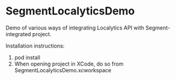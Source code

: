 # SegmentLocalyticsDemo
Demo of various ways of integrating Localytics API with Segment-integrated project.

Installation instructions:
1. pod install
2. When opening project in XCode, do so from SegmentLocalyticsDemo.xcworkspace
